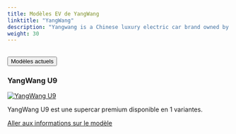 ```yaml
---
title: Modèles EV de YangWang
linktitle: "YangWang"
description: "Yangwang is a Chinese luxury electric car brand owned by BYD Auto and marketed by Shenzhen Yangwang Auto Sales Co., Ltd. The brand was introduced in January 2023 and targets the high-end market segment with its innovative technology and design."
weight: 30
---
```

<!-- markdownlint-disable MD033 -->
<!-- markdownlint-disable MD010 -->


<div class="accordion" id="accordionPanelsStayOpenExample">
    <div class="accordion-item">
        <h2 class="accordion-header">
            <button class="accordion-button" type="button" data-bs-toggle="collapse" data-bs-target="#panelsStayOpen-collapseOne" aria-expanded="true" aria-controls="panelsStayOpen-collapseOne">
                        Modèles actuels
            </button>
        </h2>
        <div id="panelsStayOpen-collapseOne" class="accordion-collapse collapse show">
            <div class="accordion-body">
    <div class="container p-3 mb-4 bg-body-tertiary rounded border">
        <h3>YangWang U9</h3>
        <div class="row">
            <div class="col col-12 col-md-6">
                <a href="u9">
                    <img src="https://media.evkx.net/multimedia/models/yangwang/u9/u9/main_1_st.jpg" class="img-fluid" alt="YangWang U9" >
                </a>
            </div>
            <div class="col col-12 col-md-6"><p>
YangWang U9 est une supercar premium disponible en 1 variantes.
</p>
	<a href="u9/" class="btn btn-outline-primary" role="button">Aller aux informations sur le modèle</a>
		</div>
	</div>
</div>
        </div>
    </div>
</div></div>

